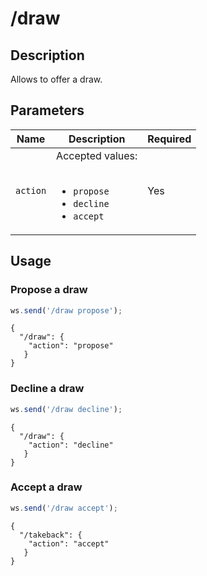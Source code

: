 # /draw

## Description

Allows to offer a draw.

## Parameters

| Name | Description | Required |
| ---- | ----------- | -------- |
| `action` | Accepted values:<br/><br/><ul><li>`propose`</li><li>`decline`</li><li>`accept`</li></ul> | Yes |

## Usage

### Propose a draw

```js
ws.send('/draw propose');
```

```text
{
  "/draw": {
    "action": "propose"
   }
}
```

### Decline a draw

```js
ws.send('/draw decline');
```

```text
{
  "/draw": {
    "action": "decline"
   }
}
```

### Accept a draw

```js
ws.send('/draw accept');
```

```text
{
  "/takeback": {
    "action": "accept"
   }
}
```

